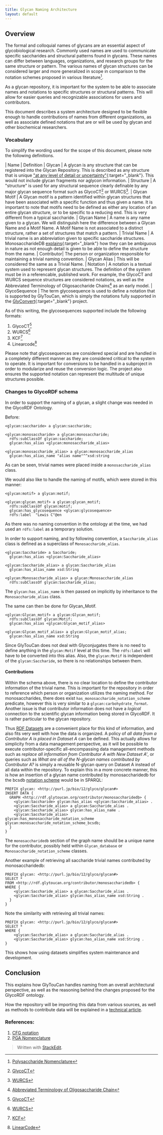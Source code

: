 ```yaml
---
title: Glycan Naming Architecture
layout: default
---
```


## Overview

The formal and colloquial names of glycans are an essential aspect of glycobiological research.  Commonly used names are used to communicate specific saccharides and structural patterns found in glycans.  These names can differ between languages, organizations, and research groups for the same structure or pattern.  The various names of glycan structures can be considered larger and more generalized in scope in comparison to the notation schemes proposed in various literature[^1]. 

As a glycan repository, it is important for the system to be able to associate names and notations to specific structures or structural patterns.  This will allow for easier queries and recognizable associations for users and contributors.

This document describes a system architecture designed to be flexible enough to handle contributions of names from different organizations, as well as associate defined notations that are or will be used by glycan and other biochemical researchers.

### Vocabulary

To simplify the wording used for the scope of this document, please note the following definitions.

| Name | Definition
| Glycan | A glycan is any structure that can be registered into the Glycan Repository.  This is described as any structure that is unique ["at any level of detail or uncertainty"](http://glycob.oxfordjournals.org/content/23/12/1422.long){:target="_blank"}.  This would not include glycan fragments nor aglycon information.
| Structure | A "structure" is used for any structural sequence clearly definable by any major glycan sequence format such as GlycoCT[^2] or WURCS[^3].
| Glycan Motif | A Glycan motif is a pattern identified within glycan structures that have been associated with a specific function and thus given a name.  It is important to note that motifs need to be defined as either any location of an entire glycan structure, or to be specific to a reducing end.  This is very different from a typical saccharide.
| Glycan Name | A name is any name given to a glycan.  We will distinguish here the difference between a Glycan Name and a Motif Name.  A Motif Name is not associated to a distinct structure, rather a set of structures that match a pattern.
| Trivial Name | A trivial name is an abbreviation given to specific saccharide structures.  MonosaccharideDB [explains](http://www.monosaccharidedb.org/notation.action?topic=trivialname){:target="_blank"} how they can be ambiguous in nature as not enough detail is given to be able to define the structure from the name.
| Contributor| The person or organization responsible for maintaining a trivial naming convention.
| Glycan Alias | This will be considered the same as a Trivial Name.
| Notation | A notation is a textual system used to represent glycan structures.  The definition of the system must be in a referencable, published work.  For example, the GlycoCT and WURCS sequence structures are considered notations, as well as the Abbreviated Terminology of Oligosaccharide Chains[^4] as an early model.
| GlycoSequence | The term glycosequence is used to define a notation that is supported by GlyTouCan, which is simply the notations fully supported in the [GlyConvert](http://bitbucket/glycosw/glyconvert){:target="_blank"} project.

As of this writing, the glycosequences supported include the following formats:

1. GlycoCT[^2]
1. WURCS[^3]
1. KCF[^5]
1. Linearcode[^6]

Please note that glycosequences are considered special and are handled in a completely different manner as they are considered critical to the system to operate.  It is important for conversions to be handled in a subproject in order to modularize and reuse the conversion logic.  The project also ensures the supported notation can represent the multitude of unique structures possible.

### Changes to GlycoRDF schema

In order to support the naming of a glycan, a slight change was needed in the GlycoRDF Ontology.

Before:

    <glycan:saccharide> a glycan:saccharide;

    <glycan:monosaccharide> a glycan:monosaccharide;
      rdfs:subClassOf glycan:saccharide;
      glycan:has_alias <glycan:monosaccharide_alias>

    <glycan:monosaccharide_alias> a glycan:monosaccharide_alias
      glycan:has_alias_name "alias name"^^xsd:string

As can be seen, trivial names were placed inside a `monosaccharide_alias` class.

We would also like to handle the naming of motifs, which were stored in this manner:

    <glycan:motif> a glycan:motif;

    <glycan:glycan_motif> a glycan:glycan_motif;
      rdfs:subClassOf glycan:motif;
      glycan:has_glycosequence <glycan:glycosequence>
      rdfs:label  "Lewis C"@en

As there was no naming convention in the ontology at the time, we had used an `rdfs:label` as a temporary solution.

In order to support naming, and by following convention, a `Saccharide_alias` class is defined as a superclass of `Monosaccharide_alias`. 

    <glycan:Saccharide> a Saccharide;
      glycan:has_alias <glycan:Saccharide_alias>

    <glycan:Saccharide_alias> a glycan:Saccharide_alias
      glycan:has_alias_name xsd:String

    <glycan:Monosaccharide_alias> a glycan:Monosaccharide_alias
      rdfs:subClassOf glycan:Saccharide_alias;

The `glycan:has_alias_name` is then passed on implicitly by inheritance to the `Monosaccharide_alias` class.

The same can then be done for Glycan_Motif.

    <glycan:Glycan_motif> a glycan:Glycan_motif;
      rdfs:subClassOf glycan:Motif;
      glycan:has_alias <glycan:Glycan_motif_alias>

    <glycan:Glycan_motif_alias> a glycan:Glycan_motif_alias;
      glycan:has_alias_name xsd:String

Since GlyTouCan does not deal with Glyconjugates there is no need to define anything in the `glycan:Motif` level at this time.  The `rdfs:label` will have to be converted into this alias.  Also, the `glycan:Motif` is independent of the `glycan:Saccharide`, so there is no relationships between them.

#### Contributions

Within the schema above, there is no clear location to define the contributor information of the trivial name.  This is important for the repository in order to reference which person or organization utilizes the naming method.  For monosaccharides, there does exist `has_monosaccharide_notation_scheme` predicate, however this is very similar to a `glycan:carbohydrate_format`.  Another issue is that contributor information does not have a _logical_ connection to the scientific glycan information being stored in GlycoRDF.  It is rather particular to the glycan repository.

Thus [RDF Datasets](https://www.w3.org/TR/rdf11-concepts/#section-dataset) are a convenient place for this kind of information, and also fits very well with how the data is organized.  A policy of _all data from a Contributor A is placed in Dataset A_ can be defined.  This actually allows for simplicity from a data management perspective, as it will be possible to execute contributor-specific all-encompassing data management methods such as _replace all information from Contributor A with New Dataset A'_, or queries such as _What are all of the N-glycan names contributed by Contributor A?_ is simply a reusable N-glycan query on Dataset A instead of all data within the repository.
To explain this in a more concrete manner, this is how an insertion of a glycan name contributed by monosaccharidedb for the bcsdb [notation scheme](http://www.monosaccharidedb.org/notation.action?topic=schemes) would be in SPARQL:

    PREFIX glycan: <http://purl.jp/bio/12/glyco/glycan#>
    INSERT DATA { 
      GRAPH <http://rdf.glytoucan.org/contributor/monosaccharidedb> { 
        <glycan:Saccharide> glycan:has_alias <glycan:Saccharide_alias> .
        <glycan:Saccharide_alias> a glycan:Saccharide_alias .
        <glycan:Saccharide_alias> glycan:has_alias_name .
        <glycan:Saccharide_alias> glycan:has_monosaccharide_notation_scheme glycan:monosaccharide_notation_scheme_bcsdb;
      }
    }

The `monosaccharidedb` section of the graph name should be a unique name for the contributor, possibly held within `Glycan_database` or `Monosaccharide_notation_scheme` classes.

Another example of retrieving all saccharide trivial names contributed by monosaccharidedb: 

    PREFIX glycan: <http://purl.jp/bio/12/glyco/glycan#>
    SELECT *
    FROM <http://rdf.glytoucan.org/contributor/monosaccharidedb> { 
    WHERE {
        <glycan:Saccharide_alias> a glycan:Saccharide_alias .
        <glycan:Saccharide_alias> glycan:has_alias_name xsd:String .
      }
    }

Note the similarity with retrieving all trivial names:

    PREFIX glycan: <http://purl.jp/bio/12/glyco/glycan#>
    SELECT *
    WHERE {
        <glycan:Saccharide_alias> a glycan:Saccharide_alias .
        <glycan:Saccharide_alias> glycan:has_alias_name xsd:String .
    }

This shows how using datasets simplifies system maintenance and development. 


## Conclusion

This explains how GlyTouCan handles naming from an overall architectural perspective, as well as the reasoning behind the changes proposed for the GlycoRDF ontology.

How the repository will be importing this data from various sources, as well as methods to contribute data will be explained in a [technical article](/system/name_technical).

### References:

[^1]: [Polysaccharide Nomenclature](http://pac.iupac.org/publications/pac/pdf/1982/pdf/5408x1523.pdf)
[^2]: [GlycoCT](http://www.ncbi.nlm.nih.gov/pubmed/18436199)
[^3]: [WURCS](http://www.ncbi.nlm.nih.gov/pubmed/24897372)
[^4]: [Abbreviated Terminology of Oligosaccharide Chain](http://www.jbc.org/content/257/7/3347.full.pdf)
[^5]: [KCF](http://rings.t.soka.ac.jp/help/kcf.html)
[^6]: [LinearCode](http://web.media.mit.edu/~yanival/Alt02.pdf)

1. [CFG notation](http://www.functionalglycomics.org/static/consortium/Nomenclature.shtml)
2. [PGA Nomenclature](http://glycomics.scripps.edu/coreD/PGAnomenclature.pdf)



> Written with [StackEdit](https://stackedit.io/).
